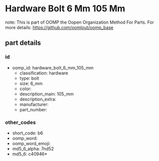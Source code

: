 # Hardware Bolt 6 Mm 105 Mm  

note: This is part of OOMP the Oopen Organization Method For Parts. For more details: https://github.com/oomlout/oomp_base

##  part details





### id
* oomp_id: hardware_bolt_6_mm_105_mm
  * classification: hardware
  * type: bolt
  * size: 6_mm
  * color: 
  * description_main: 105_mm
  * description_extra: 
  * manufacturer: 
  * part_number: 

### other_codes
* short_code: b6
* oomp_word: 
* oomp_word_emoji: 
* md5_6_alpha: 7nd52
* md5_6: c40946* 